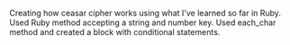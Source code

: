Creating how ceasar cipher works using what I've learned so far in Ruby.
Used Ruby method accepting a string and number key. Used each_char method and created a block with conditional statements.